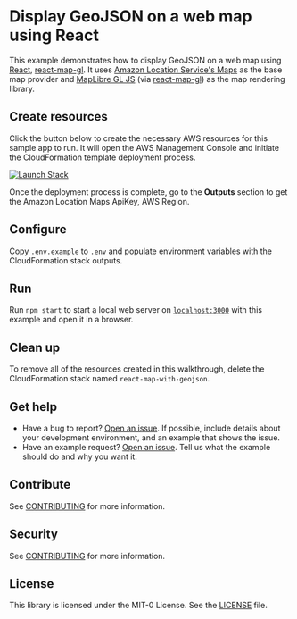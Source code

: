 # Display GeoJSON on a web map using React

This example demonstrates how to display GeoJSON on a web map using [React](https://react.dev/), [react-map-gl](https://visgl.github.io/react-map-gl/). It uses [Amazon Location Service's Maps](https://aws.amazon.com/location/) as the base map provider and [MapLibre GL JS](https://maplibre.org/maplibre-gl-js-docs/api/) (via [react-map-gl](https://visgl.github.io/react-map-gl/)) as the map rendering library.

## Create resources

Click the button below to create the necessary AWS resources for this sample app to run. It will open the AWS Management Console and initiate the CloudFormation template deployment process.

[![Launch Stack](https://amazon-location-cloudformation-templates.s3.us-west-2.amazonaws.com/cfn-launch-stack-button.svg)](https://console.aws.amazon.com/cloudformation/home?#/stacks/quickcreate?stackName=react-map-with-geojson-example&templateURL=https://amazon-location-cloudformation-templates.s3.us-west-2.amazonaws.com/samples/web-react-map-with-geojson/template.yaml)

Once the deployment process is complete, go to the **Outputs** section to get the Amazon Location Maps ApiKey, AWS Region.

## Configure

Copy `.env.example` to `.env` and populate environment variables with the CloudFormation stack outputs.

## Run

Run `npm start` to start a local web server on [`localhost:3000`](http://localhost:3000/) with this example and open it in a browser.

## Clean up

To remove all of the resources created in this walkthrough, delete the CloudFormation stack named `react-map-with-geojson`.

## Get help

- Have a bug to report? [Open an issue](https://github.com/aws-geospatial/amazon-location-samples-react/issues/new). If possible, include details about your development environment, and an example that shows the issue.
- Have an example request? [Open an issue](https://github.com/aws-samples/amazon-location-samples/issues/new). Tell us what the example should do and why you want it.

## Contribute

See [CONTRIBUTING](../CONTRIBUTING.md) for more information.

## Security

See [CONTRIBUTING](../CONTRIBUTING.md#security-issue-notifications) for more information.

## License

This library is licensed under the MIT-0 License. See the [LICENSE](../LICENSE) file.
